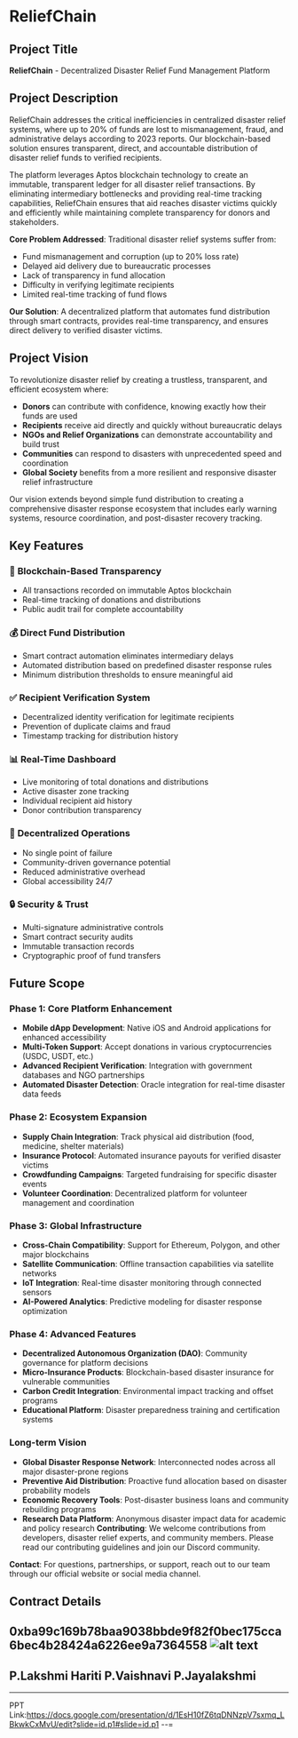 # ReliefChain

## Project Title
**ReliefChain** - Decentralized Disaster Relief Fund Management Platform

## Project Description

ReliefChain addresses the critical inefficiencies in centralized disaster relief systems, where up to 20% of funds are lost to mismanagement, fraud, and administrative delays according to 2023 reports. Our blockchain-based solution ensures transparent, direct, and accountable distribution of disaster relief funds to verified recipients.

The platform leverages Aptos blockchain technology to create an immutable, transparent ledger for all disaster relief transactions. By eliminating intermediary bottlenecks and providing real-time tracking capabilities, ReliefChain ensures that aid reaches disaster victims quickly and efficiently while maintaining complete transparency for donors and stakeholders.

**Core Problem Addressed**: Traditional disaster relief systems suffer from:
- Fund mismanagement and corruption (up to 20% loss rate)
- Delayed aid delivery due to bureaucratic processes  
- Lack of transparency in fund allocation
- Difficulty in verifying legitimate recipients
- Limited real-time tracking of fund flows

**Our Solution**: A decentralized platform that automates fund distribution through smart contracts, provides real-time transparency, and ensures direct delivery to verified disaster victims.

## Project Vision

To revolutionize disaster relief by creating a trustless, transparent, and efficient ecosystem where:

- **Donors** can contribute with confidence, knowing exactly how their funds are used
- **Recipients** receive aid directly and quickly without bureaucratic delays
- **NGOs and Relief Organizations** can demonstrate accountability and build trust
- **Communities** can respond to disasters with unprecedented speed and coordination
- **Global Society** benefits from a more resilient and responsive disaster relief infrastructure

Our vision extends beyond simple fund distribution to creating a comprehensive disaster response ecosystem that includes early warning systems, resource coordination, and post-disaster recovery tracking.

## Key Features

### 🔗 **Blockchain-Based Transparency**
- All transactions recorded on immutable Aptos blockchain
- Real-time tracking of donations and distributions
- Public audit trail for complete accountability

### 💰 **Direct Fund Distribution**
- Smart contract automation eliminates intermediary delays
- Automated distribution based on predefined disaster response rules
- Minimum distribution thresholds to ensure meaningful aid

### ✅ **Recipient Verification System**
- Decentralized identity verification for legitimate recipients
- Prevention of duplicate claims and fraud
- Timestamp tracking for distribution history

### 📊 **Real-Time Dashboard**
- Live monitoring of total donations and distributions
- Active disaster zone tracking
- Individual recipient aid history
- Donor contribution transparency

### 🚀 **Decentralized Operations**
- No single point of failure
- Community-driven governance potential
- Reduced administrative overhead
- Global accessibility 24/7

### 🔒 **Security & Trust**
- Multi-signature administrative controls
- Smart contract security audits
- Immutable transaction records
- Cryptographic proof of fund transfers

## Future Scope

### Phase 1: Core Platform Enhancement
- **Mobile dApp Development**: Native iOS and Android applications for enhanced accessibility
- **Multi-Token Support**: Accept donations in various cryptocurrencies (USDC, USDT, etc.)
- **Advanced Recipient Verification**: Integration with government databases and NGO partnerships
- **Automated Disaster Detection**: Oracle integration for real-time disaster data feeds

### Phase 2: Ecosystem Expansion
- **Supply Chain Integration**: Track physical aid distribution (food, medicine, shelter materials)
- **Insurance Protocol**: Automated insurance payouts for verified disaster victims
- **Crowdfunding Campaigns**: Targeted fundraising for specific disaster events
- **Volunteer Coordination**: Decentralized platform for volunteer management and coordination

### Phase 3: Global Infrastructure
- **Cross-Chain Compatibility**: Support for Ethereum, Polygon, and other major blockchains
- **Satellite Communication**: Offline transaction capabilities via satellite networks
- **IoT Integration**: Real-time disaster monitoring through connected sensors
- **AI-Powered Analytics**: Predictive modeling for disaster response optimization

### Phase 4: Advanced Features
- **Decentralized Autonomous Organization (DAO)**: Community governance for platform decisions
- **Micro-Insurance Products**: Blockchain-based disaster insurance for vulnerable communities  
- **Carbon Credit Integration**: Environmental impact tracking and offset programs
- **Educational Platform**: Disaster preparedness training and certification systems

### Long-term Vision
- **Global Disaster Response Network**: Interconnected nodes across all major disaster-prone regions
- **Preventive Aid Distribution**: Proactive fund allocation based on disaster probability models
- **Economic Recovery Tools**: Post-disaster business loans and community rebuilding programs
- **Research Data Platform**: Anonymous disaster impact data for academic and policy research
**Contributing**: We welcome contributions from developers, disaster relief experts, and community members. Please read our contributing guidelines and join our Discord community.

**Contact**: For questions, partnerships, or support, reach out to our team through our official website or social media channel.

## Contract Details
0xba99c169b78baa9038bbde9f82f0bec175cca6bec4b28424a6226ee9a7364558
![alt text](image.png)
---
P.Lakshmi Hariti
P.Vaishnavi
P.Jayalakshmi
---
---
PPT Link:https://docs.google.com/presentation/d/1EsH10fZ6tqDNNzpV7sxmq_LBkwkCxMvU/edit?slide=id.p1#slide=id.p1
--=



